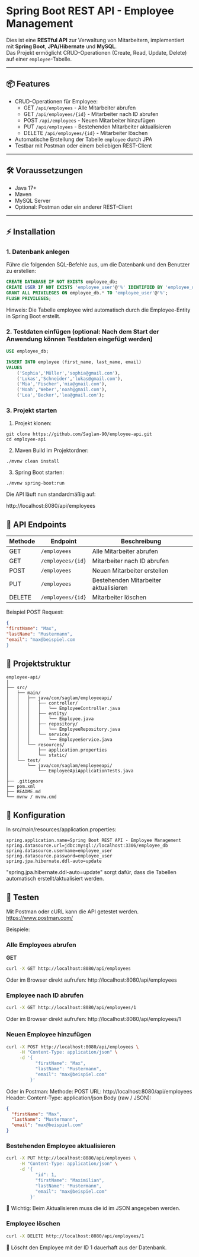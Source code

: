 # Spring Boot REST API - Employee Management

Dies ist eine **RESTful API** zur Verwaltung von Mitarbeitern, implementiert mit **Spring Boot**, **JPA/Hibernate** und **MySQL**.  
Das Projekt ermöglicht CRUD-Operationen (Create, Read, Update, Delete) auf einer `employee`-Tabelle.

---

## 📦 Features

- CRUD-Operationen für Employee:
  - GET `/api/employees` - Alle Mitarbeiter abrufen
  - GET `/api/employees/{id}` - Mitarbeiter nach ID abrufen
  - POST `/api/employees` - Neuen Mitarbeiter hinzufügen
  - PUT `/api/employees` - Bestehenden Mitarbeiter aktualisieren
  - DELETE `/api/employees/{id}` - Mitarbeiter löschen
- Automatische Erstellung der Tabelle `employee` durch JPA
- Testbar mit Postman oder einem beliebigen REST-Client

---

## 🛠 Voraussetzungen

- Java 17+
- Maven
- MySQL Server
- Optional: Postman oder ein anderer REST-Client

---

## ⚡ Installation

### 1. Datenbank anlegen

Führe die folgenden SQL-Befehle aus, um die Datenbank und den Benutzer zu erstellen:

```sql
CREATE DATABASE IF NOT EXISTS employee_db;
CREATE USER IF NOT EXISTS 'employee_user'@'%' IDENTIFIED BY 'employee_user';
GRANT ALL PRIVILEGES ON employee_db.* TO 'employee_user'@'%';
FLUSH PRIVILEGES;
```

Hinweis: Die Tabelle employee wird automatisch durch die Employee-Entity in Spring Boot erstellt.

### 2. Testdaten einfügen (optional: Nach dem Start der Anwendung können Testdaten eingefügt werden)

```sql
USE employee_db;

INSERT INTO employee (first_name, last_name, email)
VALUES
    ('Sophia','Müller','sophia@gmail.com'),
    ('Lukas','Schneider','lukas@gmail.com'),
    ('Mia','Fischer','mia@gmail.com'),
    ('Noah','Weber','noah@gmail.com'),
    ('Lea','Becker','lea@gmail.com');
```

### 3. Projekt starten

1. Projekt klonen:
```
git clone https://github.com/Saglam-90/employee-api.git
cd employee-api
```

2. Maven Build im Projektordner:
```
./mvnw clean install
```
3. Spring Boot starten:
```
./mvnw spring-boot:run
```
Die API läuft nun standardmäßig auf:

http://localhost:8080/api/employees

## 📝 API Endpoints

| Methode | Endpoint          | Beschreibung                          |
| ------- | ----------------- | ------------------------------------- |
| GET     | `/employees`      | Alle Mitarbeiter abrufen              |
| GET     | `/employees/{id}` | Mitarbeiter nach ID abrufen           |
| POST    | `/employees`      | Neuen Mitarbeiter erstellen           |
| PUT     | `/employees`      | Bestehenden Mitarbeiter aktualisieren |
| DELETE  | `/employees/{id}` | Mitarbeiter löschen                   |

Beispiel POST Request:

```json
{
"firstName": "Max",
"lastName": "Mustermann",
"email": "max@beispiel.com
}
```

## 📂 Projektstruktur
```plaintext
employee-api/
│
├── src/
│   ├── main/
│   │   ├── java/com/saglam/employeeapi/
│   │   │   ├── controller/
│   │   │   │   └── EmployeeController.java
│   │   │   ├── entity/
│   │   │   │   └── Employee.java
│   │   │   ├── repository/
│   │   │   │   └── EmployeeRepository.java
│   │   │   └── service/
│   │   │       └── EmployeeService.java
│   │   └── resources/
│   │       ├── application.properties
│   │       └── static/
│   └── test/
│       └── java/com/saglam/employeeapi/
│           └── EmployeeApiApplicationTests.java
│
├── .gitignore
├── pom.xml
├── README.md
└── mvnw / mvnw.cmd
```

## 🔧 Konfiguration
In src/main/resources/application.properties:
```
spring.application.name=Spring Boot REST API - Employee Management
spring.datasource.url=jdbc:mysql://localhost:3306/employee_db
spring.datasource.username=employee_user
spring.datasource.password=employee_user
spring.jpa.hibernate.ddl-auto=update
```

"spring.jpa.hibernate.ddl-auto=update" sorgt dafür, dass die Tabellen automatisch erstellt/aktualisiert werden.

## 🧪 Testen

Mit Postman oder cURL kann die API getestet werden.
https://www.postman.com/


Beispiele:

### Alle Employees abrufen

**GET**  
```bash
curl -X GET http://localhost:8080/api/employees
```
Oder im Browser direkt aufrufen:
http://localhost:8080/api/employees

### Employee nach ID abrufen
```bash
curl -X GET http://localhost:8080/api/employees/1
```
Oder im Browser direkt aufrufen:
http://localhost:8080/api/employees/1

### Neuen Employee hinzufügen
```bash
curl -X POST http://localhost:8080/api/employees \
     -H "Content-Type: application/json" \
     -d '{
           "firstName": "Max",
           "lastName": "Mustermann",
           "email": "max@beispiel.com"
         }'
```
Oder in Postman:
Methode: POST
URL: http://localhost:8080/api/employees
Header: Content-Type: application/json
Body (raw / JSON):
```json
{
  "firstName": "Max",
  "lastName": "Mustermann",
  "email": "max@beispiel.com"
}
```

### Bestehenden Employee aktualisieren
```bash
curl -X PUT http://localhost:8080/api/employees \
     -H "Content-Type: application/json" \
     -d '{
           "id": 1,
           "firstName": "Maximilian",
           "lastName": "Mustermann",
           "email": "max@beispiel.com"
         }'
```
🔹 Wichtig: Beim Aktualisieren muss die id im JSON angegeben werden.

### Employee löschen
```bash
curl -X DELETE http://localhost:8080/api/employees/1
```
🔹 Löscht den Employee mit der ID 1 dauerhaft aus der Datenbank.
